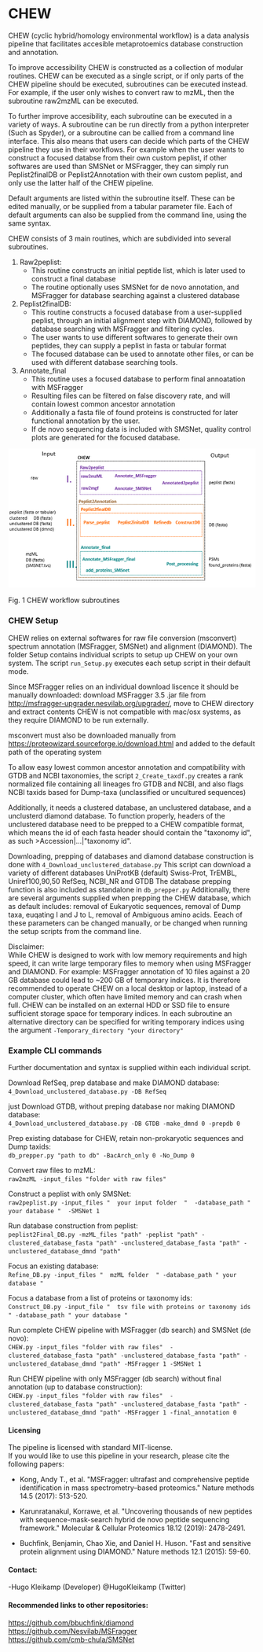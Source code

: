 # CHEW


CHEW (cyclic hybrid/homology environmental workflow)
is a data analysis pipeline that facilitates accesible metaprotoemics database construction and annotation.



To improve accessibility CHEW is constructed as a collection of modular routines.
CHEW can be executed as a single script, or if only parts of the CHEW pipeline should be executed, subroutines can be executed instead.
For example, if the user only wishes to convert raw to mzML, then the subroutine raw2mzML can be executed.


To further improve accesibility, each subroutine can be executed in a variety of ways.
A subroutine can be run directly from a python interpreter (Such as Spyder), or a subroutine can be callied from a command line interface. This also means that users can decide which parts of the CHEW pipeline they use in their workflows.
For example when the user wants to construct a focused databse from their own custom peplist, if other softwares are used than SMSNet or MSFragger, they can simply run Peplist2finalDB or Peplist2Annotation with their own custom peplist, and only use the latter half of the CHEW pipeline.

Default arguments are listed within the subroutine itself.
These can be edited manually, or be supplied from a tabular parameter file.
Each of default arguments can also be supplied from the command line, using the same syntax.


CHEW consists of 3 main routines, which are subdivided into several subroutines.


1. Raw2peplist:
    - This routine constructs an initial peptide list, which is later used to construct a final database
    - The routine optionally uses SMSNet for de novo annotation, and MSFragger for database searching against a clustered database   
2. Peplist2finalDB:
    - This routine constructs a focused database from a user-supplied peplist, through an initial alignment step with DIAMOND, followed by database searching with MSFragger and filtering cycles.
    - The user wants to use different softwares to generate their own peptides, they can supply a peplist in fasta or tabular format
    - The focused database can be used to annotate other files, or can be used with different database searching tools.
3. Annotate_final
    - This routine uses a focused database to perform final annoatation with MSFragger
    - Resulting files can be filtered on false discovery rate, and will contain lowest common ancestor annotation
    - Additionally a fasta file of found proteins is constructed for later functional annotation by the user.
    - If de novo sequencing data is included with SMSNet, quality control plots are generated for the focused database.



![alt text](https://github.com/hbckleikamp/CHEW/blob/main/CHEW_workflow.PNG)

Fig. 1 CHEW workflow subroutines





### CHEW Setup

CHEW relies on external softwares for  raw file conversion (msconvert) spectrum annotation (MSFragger, SMSNet) and alignment (DIAMOND).
The folder Setup contains individual scripts to setup up CHEW on your own system.
The script `run_Setup.py` executes each setup script in their default mode.

Since MSFragger relies on an individual download liscence it should be manually downloaded:
download MSFragger 3.5 .jar file from http://msfragger-upgrader.nesvilab.org/upgrader/, move to CHEW directory and extract contents
CHEW is not compatible with mac/osx systems, as they require DIAMOND to be run externally.

msconvert must also be downloaded manually from https://proteowizard.sourceforge.io/download.html
and added to the default path of the operating system

To allow easy lowest common ancestor annotation and compatibility with GTDB and NCBI taxonomies,
the script `2_Create_taxdf.py` creates a rank normalized file containing all lineages fro GTDB and NCBI, and also flags NCBI taxids
based for Dump-taxa (unclassified or uncultured sequences)

Additionally, it needs a clustered database, an unclustered database, and a unclusterd diamond database.
To function properly, headers of the unclustered database need to be prepped to a CHEW compatible format,
which means the id of each fasta header should contain the "taxonomy id", as such >Accession|...|"taxonomy id".

Downloading, prepping of databases and diamond database construction is done with `4_Download_unclustered_database.py`
This script can download a variety of different databases UniProtKB (default) Swiss-Prot, TrEMBL, Uniref100,90,50 RefSeq, NCBI_NR and GTDB
The database prepping function is also included as standalone in `db_prepper.py` 
Additionally, there are several arguments supplied when prepping the CHEW database, which as default includes:
removal of Eukaryotic sequences, removal of Dump taxa, euqating I and J to L, removal of Ambiguous amino acids.
Eeach of these parameters can be changed manually, or be changed when running the setup scripts from the command line.

Disclaimer: <br>
While CHEW is designed to work with low memory requirements and high speed, it can write large temporary files to memory when using MSFragger and DIAMOND.
For example: MSFragger annotation of 10 files against a 20 GB database could lead to ~200 GB of temporary indices. 
It is therefore recommended to operate CHEW on a local desktop or laptop, instead of a computer cluster, which often have limited memory and can crash when full.
CHEW can be installed on an external HDD or SSD file to ensure sufficient storage space for temporary indices.
In each subroutine an alternative directory can be specified for writing temporary indices using the argument `-Temporary_directory "your directory"`

### Example CLI commands
Further documentation and syntax is supplied within each individual script.

Download RefSeq, prep database and make DIAMOND database: <br>
`4_Download_unclustered_database.py -DB RefSeq`

just Download GTDB, without preping database nor making DIAMOND database: <br>
`4_Download_unclustered_database.py -DB GTDB -make_dmnd 0 -prepdb 0` 

Prep existing database for CHEW, retain non-prokaryotic sequences and Dump taxids: <br>
`db_prepper.py "path to db" -BacArch_only 0 -No_Dump 0` 

Convert raw files to mzML: <br>
`raw2mzML -input_files "folder with raw files"`

Construct a peplist with only SMSNet: <br>
`raw2peplist.py -input_files "  your input folder  "  -database_path " your database "  -SMSNet 1`

Run database construction from peplist: <br>
`peplist2Final_DB.py -mzML_files "path" -peplist "path" -clustered_database_fasta "path" -unclustered_database_fasta "path" -unclustered_database_dmnd "path"`

Focus an existing database: <br>
`Refine_DB.py -input_files "  mzML folder  " -database_path " your database "`

Focus a database from a list of proteins or taxonomy ids: <br>
`Construct_DB.py -input_file "  tsv file with proteins or taxonomy ids  " -database_path " your database "` 

Run complete CHEW pipeline with MSFragger (db search) and SMSNet (de novo): <br>
`CHEW.py -input_files "folder with raw files"  -clustered_database_fasta "path" -unclustered_database_fasta "path" -unclustered_database_dmnd "path" -MSFragger 1 -SMSNet 1`

Run  CHEW pipeline with only MSFragger (db search) without final annotation (up to database construction): <br>
`CHEW.py -input_files "folder with raw files"  -clustered_database_fasta "path" -unclustered_database_fasta "path" -unclustered_database_dmnd "path" -MSFragger 1 -final_annotation 0`


#### Licensing

The pipeline is licensed with standard MIT-license. <br>
If you would like to use this pipeline in your research, please cite the following papers: 
      
- Kong, Andy T., et al. "MSFragger: ultrafast and comprehensive peptide identification in mass spectrometry–based proteomics." Nature methods 14.5 (2017): 513-520.        

- Karunratanakul, Korrawe, et al. "Uncovering thousands of new peptides with sequence-mask-search hybrid de novo peptide sequencing framework." Molecular & Cellular Proteomics 18.12 (2019): 2478-2491.

- Buchfink, Benjamin, Chao Xie, and Daniel H. Huson. "Fast and sensitive protein alignment using DIAMOND." Nature methods 12.1 (2015): 59-60.



#### Contact:
-Hugo Kleikamp (Developer) @HugoKleikamp (Twitter)



#### Recommended links to other repositories:
https://github.com/bbuchfink/diamond<br>
https://github.com/Nesvilab/MSFragger<br>
https://github.com/cmb-chula/SMSNet
